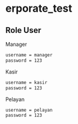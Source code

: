 # erporate_test

## Role User

Manager

```bash
username = manager
password = 123
```

Kasir

```bash
username = kasir
password = 123
```

Pelayan

```bash
username = pelayan
password = 123
```